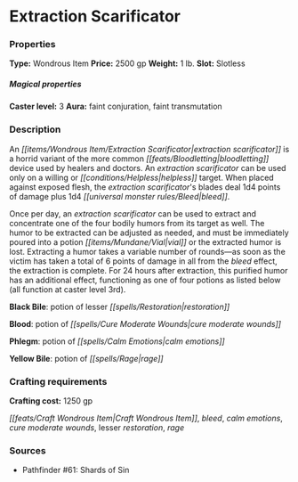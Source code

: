 ﻿---
Title: "Extraction Scarificator"
Type: "Wondrous Item"
Price: "2500 gp"
Weight: "1 lb."
Slot: "Slotless"
Caster level: "3"
Aura: "faint conjuration, faint transmutation"
Description: |
  "An _extraction scarificator_ is a horrid variant of the more common bloodletting device used by healers and doctors. An _extraction scarificator_ can be used only on a willing or helpless target. When placed against exposed flesh, the _extraction scarificator's_ blades deal 1d4 points of damage plus 1d4 bleed.
  Once per day, an _extraction scarificator_ can be used to extract and concentrate one of the four bodily humors from its target as well. The humor to be extracted can be adjusted as needed, and must be immediately poured into a potion vial or the extracted humor is lost. Extracting a humor takes a variable number of rounds—as soon as the victim has taken a total of 6 points of damage in all from the bleed effect, the extraction is complete. For 24 hours after extraction, this purified humor has an additional effect, functioning as one of four potions as listed below (all function at caster level 3rd).
  **Black Bile**: _potion of lesser restoration_
  **Blood**: _potion of cure moderate wounds_
  **Phlegm**: _potion of calm emotions_"
Crafting cost: "1250 gp"
Sources: "['Pathfinder #61: Shards of Sin']"
---

# Extraction Scarificator

### Properties

**Type:** Wondrous Item **Price:** 2500 gp **Weight:** 1 lb. **Slot:** Slotless

##### Magical properties

**Caster level:** 3 **Aura:** faint conjuration, faint transmutation

### Description

An _[[items/Wondrous Item/Extraction Scarificator|extraction scarificator]]_ is a horrid variant of the more common _[[feats/Bloodletting|bloodletting]]_ device used by healers and doctors. An _extraction scarificator_ can be used only on a willing or _[[conditions/Helpless|helpless]]_ target. When placed against exposed flesh, the _extraction scarificator_'s blades deal 1d4 points of damage plus 1d4 _[[universal monster rules/Bleed|bleed]]_.

Once per day, an _extraction scarificator_ can be used to extract and concentrate one of the four bodily humors from its target as well. The humor to be extracted can be adjusted as needed, and must be immediately poured into a potion _[[items/Mundane/Vial|vial]]_ or the extracted humor is lost. Extracting a humor takes a variable number of rounds—as soon as the victim has taken a total of 6 points of damage in all from the _bleed_ effect, the extraction is complete. For 24 hours after extraction, this purified humor has an additional effect, functioning as one of four potions as listed below (all function at caster level 3rd).

**Black Bile**: potion of lesser _[[spells/Restoration|restoration]]_

**Blood**: potion of _[[spells/Cure Moderate Wounds|cure moderate wounds]]_

**Phlegm**: potion of _[[spells/Calm Emotions|calm emotions]]_

**Yellow Bile**: potion of _[[spells/Rage|rage]]_

### Crafting requirements

**Crafting cost:** 1250 gp

_[[feats/Craft Wondrous Item|Craft Wondrous Item]]_, _bleed_, _calm emotions_, _cure moderate wounds_, lesser _restoration_, _rage_

### Sources

* Pathfinder #61: Shards of Sin